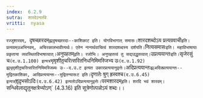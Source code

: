 ```yaml
---
index:  6.2.9
sutra:  शारदेऽनार्तवे
vritti:  nyasa
---
```


`रज्जुशारदम्, `दृषच्छारदम्` झ्र्दृषच्छारदाः--काशिकाट इति। योगविभागात् समासः। `शारदशब्दोऽय प्रत्यग्रवाची` इति। प्रत्यग्रम्उअभिनवम्, अचिरकालभावीत्यर्थः। एतेन नानार्थवाचित्वं शारदशब्दस्य दर्शयति। `नित्यसमासः` इति। महाविभाषायाः प्रकृताया व्यवस्थितविभाषात्वात्। `अनुपहतम्` इति। रजोभिः। अनुपहतत्वं तु सद्यउद्धृतत्वात्। `उप्रत्ययान्तः` इति। `सृजेरसुं च` (द.उ.1.100) इत्यत्र `भृमृशीतृ़चरित्सरितनिधनिमिमस्जिभ्य उः` (द.उ.1.92) झ्र्भृमृशीतृ़चरित्सरितनिमिमस्जिब्यः उः--द.उ.ट इत्यत उकारप्रत्ययानुवृत्तेः। `अदिप्रत्ययान्तः` झ्र्अदिक्प्रत्ययान्तः--मुद्रितकाशिका, आदिप्रत्ययान्तः--मुद्रितन्यासःट इति। `दृणातेः षुग् ह्रस्वश्च` (द.उ.6.45) इत्यत्र `शृ़दृ़भसोऽदिः` (द.उ.6.42) इत्यतोऽदिप्रत्ययानुवृत्तेः।
`परमशारदम्` इति। शरदि भवं शारदम्। `सन्धिवेलाद्यृतुनक्षत्रेभ्योऽण्` (4.3.16) इति सूत्रेणोत्पन्नोऽयं शब्दः।।

